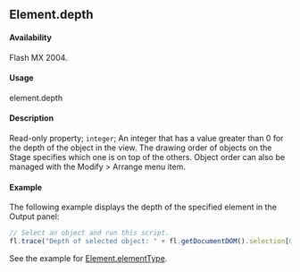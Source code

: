 ## Element.depth

#### Availability

Flash MX 2004.

#### Usage

element.depth

#### Description

Read-only property; `integer`; An integer that has a value greater than 0 for the depth of the object in the view. The drawing order of objects on the Stage specifies which one is on top of the others. Object order can also be managed with the Modify > Arrange menu item.

#### Example

The following example displays the depth of the specified element in the Output panel:

```javascript
// Select an object and run this script.
fl.trace("Depth of selected object: " + fl.getDocumentDOM().selection[0].depth);
```

See the example for [Element.elementType](../Element_object/Element1.md).
